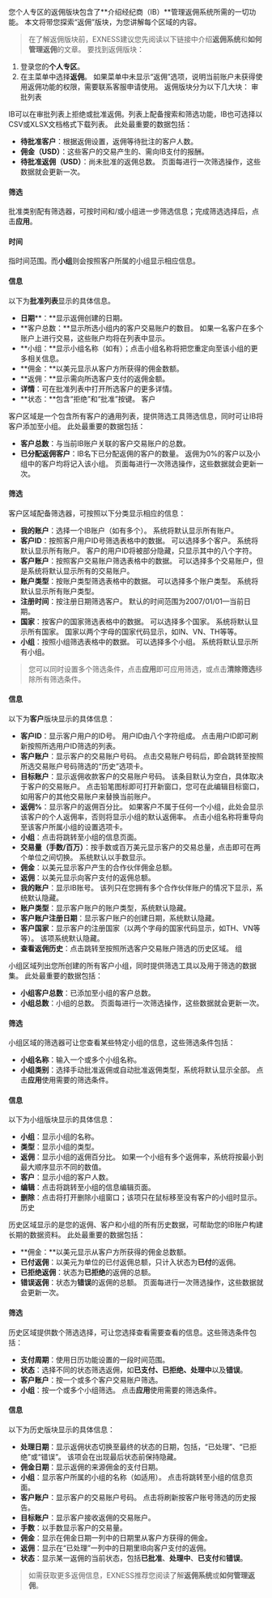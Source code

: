 
您个人专区的返佣版块包含了**介绍经纪商（IB）**管理返佣系统所需的一切功能。 本文将带您探索“返佣”版块，为您讲解每个区域的内容。
> 在了解返佣版块前，EXNESS建议您先阅读以下链接中介绍**返佣系统**和**如何管理返佣**的文章。
要找到返佣版块：
1. 登录您的**个人专区**。
2. 在主菜单中选择**返佣**。
如果菜单中未显示“返佣”选项，说明当前账户未获得使用返佣功能的权限，需要联系客服申请使用。
返佣版块分为以下几大块：
审批列表
 
IB可以在审批列表上拒绝或批准返佣。列表上配备搜索和筛选功能，IB也可选择以CSV或XLSX文档格式下载列表。
此处最重要的数据包括：
* **待批准客户**：根据返佣设置，返佣等待批注的客户人数。
* **佣金（USD）**：这些客户的交易产生的、需向IB支付的报酬。
* **待批准返佣（USD）**：尚未批准的返佣总数。
页面每进行一次筛选操作，这些数据就会更新一次。
#### **筛选** ####
批准类别配有筛选器，可按时间和/或小组进一步筛选信息；完成筛选选择后，点击**应用**。
#### **时间** ####
指时间范围。而**小组**则会按照客户所属的小组显示相应信息。
#### **信息** ####
以下为**批准列表**显示的具体信息。
* **日期****：**显示返佣创建的日期。
* **客户总数：**显示所选小组内的客户交易账户的数目。 如果一名客户在多个账户上进行交易，这些账户均将在列表中显示。
* **小组：**显示小组名称（如有）；点击小组名称将把您重定向至该小组的更多相关信息。
* **佣金：**以美元显示从客户方所获得的佣金数额。
* **返佣：**显示需向所选客户支付的返佣金额。
* **详情**：可在批准列表中打开所选客户的更多详情。
* **状态：**包含“拒绝”和“批准”按键。
客户
 
客户区域是一个包含所有客户的通用列表，提供筛选工具筛选信息，同时可让IB将客户添加至小组。
此处最重要的数据包括：
* **客户总数**：与当前IB账户关联的客户交易账户的总数。
* **已分配返佣客户**：IB名下已分配返佣的客户的数量。 返佣为0%的客户以及小组中的客户均将记入该小组。
页面每进行一次筛选操作，这些数据就会更新一次。
#### **筛选** ####
客户区域配备筛选器，可按照以下分类显示相应的信息：
* **我的账户**：选择一个IB账户（如有多个）。 系统将默认显示所有账户。
* **客户ID**：按照客户用户ID号筛选表格中的数据。 可以选择多个客户。 系统将默认显示所有账户。 客户的用户ID将被部分隐藏，只显示其中的八个字符。
* **客户账户**：按照客户交易账户筛选表格中的数据。 可以选择多个交易账户，但是系统将默认显示所有的交易账户。
* **账户类型**：按账户类型筛选表格中的数据。 可以选择多个账户类型。 系统将默认显示所有账户类型。
* **注册时间**：按注册日期筛选客户。 默认的时间范围为2007/01/01—当前日期。
* **国家**：按客户的国家筛选表格中的数据。 可以选择多个国家。 系统将默认显示所有国家。 国家以两个字母的国家代码显示，如IN、VN、TH等等。
* **小组**：按照小组筛选表格中的数据。 可以选择多个小组。 系统将默认显示所有小组。
> 您可以同时设置多个筛选条件，点击**应用**即可应用筛选，或点击**清除筛选**移除所有筛选条件。
#### **信息** ####
以下为**客户**版块显示的具体信息：
* **客户ID**：显示客户用户的ID号。 用户ID由八个字符组成。 点击用户ID即可刷新按照所选用户ID筛选的列表。
* **客户账户**：显示客户的交易账户号码。 点击交易账户号码后，即会跳转至按照所选交易账户号码筛选的“历史”选项卡。
* **目标账户**：显示返佣收款客户的交易账户号码。 该条目默认为空白，具体取决于客户的交易账户。 点击铅笔图标即可打开新窗口，您可在此编辑目标窗口，如用客户的其他交易账户来替换当前账户。
* **返佣%**：显示客户的返佣百分比。 如果客户不属于任何一个小组，此处会显示该客户的个人返佣率，否则将显示小组的默认返佣率。 点击小组名称将重导向至该客户所属小组的设置选项卡。
* **小组**：点击将跳转至小组的信息页面。
* **交易量（手数/百万）**：按手数或百万美元显示客户的交易总量，点击即可在两个单位之间切换。 系统默认以手数显示。
* **佣金**：以美元显示客户产生的合作伙伴佣金总额。
* **返佣**：以美元显示向客户支付的返佣总额。
* **我的账户**：显示IB账号。 该列只在您拥有多个合作伙伴账户的情况下显示，系统默认隐藏。
* **账户类型**：显示客户账户的账户类型，系统默认隐藏。
* **客户账户注册日期**：显示客户账户的创建日期，系统默认隐藏。
* **客户国家**：显示客户的注册国家（以两个字母的国家代码显示，如TH、VN等等）。 该项系统默认隐藏。
* **查看返佣历史**：点击跳转至按照所选客户交易账户筛选的历史区域。
组
 
小组区域列出您所创建的所有客户小组，同时提供筛选工具以及用于筛选的数据集。
此处最重要的数据包括：
* **小组客户总数**：已添加至小组的客户总数。
* **小组总数**：小组的总数。
页面每进行一次筛选操作，这些数据就会更新一次。
#### **筛选** ####
小组区域的筛选器可让您查看某些特定小组的信息，这些筛选条件包括：
* **小组名称**：输入一个或多个小组名称。
* **小组类别**：选择手动批准返佣或自动批准返佣类型，系统将默认显示全部。
点击**应用**使用需要的筛选条件。
#### **信息** ####
以下为小组版块显示的具体信息：
* **小组**：显示小组的名称。
* **类型**：显示小组的类型。
* **返佣**：显示小组的返佣百分比。 如果一个小组有多个返佣率，系统将按最小到最大顺序显示不同的数值。
* **客户**：显示小组的客户人数。
* **编辑**：点击将跳转至小组的信息编辑页面。
* **删除**：点击将打开删除小组窗口；该项只在鼠标移至没有客户的小组时显示。
历史
 
历史区域显示的是您的返佣、客户和小组的所有历史数据，可帮助您的IB账户构建长期的数据资料。
此处最重要的数据包括：
* **佣金：**以美元显示从客户方所获得的佣金总数额。
* **已付返佣**：以美元为单位的已付返佣总额，只计入状态为**已付**的返佣。
* **已拒绝返佣**：状态为**已拒绝**的返佣的总额。
* **错误返佣**：状态为**错误**的返佣的总额。
页面每进行一次筛选操作，这些数据就会更新一次。
#### **筛选** ####
历史区域提供数个筛选选择，可让您选择查看需要查看的信息。这些筛选条件包括：
* **支付周期**：使用日历功能设置的一段时间范围。
* **状态**：选择不同的状态筛选返佣，如**已支付、已拒绝、处理中**以及**错误**。
* **客户账户**：按一个或多个客户交易账户筛选。
* **小组**：按一个或多个小组筛选。
点击**应用**使用需要的筛选条件。
#### **信息** ####
以下为历史版块显示的具体信息：
* **处理日期**：显示返佣状态切换至最终的状态的日期，包括，“已处理”、“已拒绝”或“错误”。 该项会在出现最后状态前保持隐藏。
* **佣金日期**：显示返佣的来源佣金的支付日期。
* **小组**：显示客户所属的小组的名称（如适用）。 点击将跳转至小组的信息页面。
* **客户账户**：显示客户的交易账户号码。 点击将刷新按客户账号筛选的历史报告。
* **目标账户**：显示客户接收返佣的交易账户。
* **手数**：以手数显示客户的交易量。
* **佣金**：显示在佣金日期一列中的日期里从客户方获得的佣金。
* **返佣**：显示在“已处理”一列中的日期里IB向客户支付的返佣。
* **状态**：显示某一返佣的当前状态，包括**已批准**、**处理中**、**已支付**和**错误**。
> 如需获取更多返佣信息，EXNESS推荐您阅读了解**返佣系统**或**如何管理返佣**。